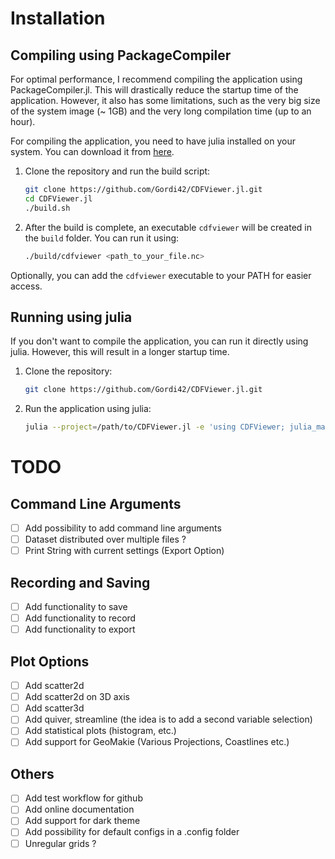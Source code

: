# Installation

## Compiling using PackageCompiler

For optimal performance, I recommend compiling the application using PackageCompiler.jl. This will drastically reduce the startup time of the application. However, it also has some limitations, such as the very big size of the system image (~ 1GB) and the very long compilation time (up to an hour).

For compiling the application, you need to have julia installed on your system. You can download it from [here](https://julialang.org/downloads/).

1. Clone the repository and run the build script:
    ```bash
    git clone https://github.com/Gordi42/CDFViewer.jl.git
    cd CDFViewer.jl
    ./build.sh
    ```
2. After the build is complete, an executable `cdfviewer` will be created in the `build` folder. You can run it using:
    ```bash
    ./build/cdfviewer <path_to_your_file.nc>
    ```

Optionally, you can add the `cdfviewer` executable to your PATH for easier access.

## Running using julia

If you don't want to compile the application, you can run it directly using julia. However, this will result in a longer startup time.

1. Clone the repository:
   ```bash
   git clone https://github.com/Gordi42/CDFViewer.jl.git
   ```
2. Run the application using julia:
   ```bash
   julia --project=/path/to/CDFViewer.jl -e 'using CDFViewer; julia_main()' <path_to_your_file.nc>
   ```

# TODO

## Command Line Arguments

- [ ] Add possibility to add command line arguments
- [ ] Dataset distributed over multiple files ?
- [ ] Print String with current settings (Export Option)

## Recording and Saving

- [ ] Add functionality to save
- [ ] Add functionality to record
- [ ] Add functionality to export

## Plot Options

- [ ] Add scatter2d
- [ ] Add scatter2d on 3D axis
- [ ] Add scatter3d
- [ ] Add quiver, streamline (the idea is to add a second variable selection)
- [ ] Add statistical plots (histogram, etc.)
- [ ] Add support for GeoMakie (Various Projections, Coastlines etc.)

## Others

- [ ] Add test workflow for github
- [ ] Add online documentation
- [ ] Add support for dark theme
- [ ] Add possibility for default configs in a .config folder
- [ ] Unregular grids ?
